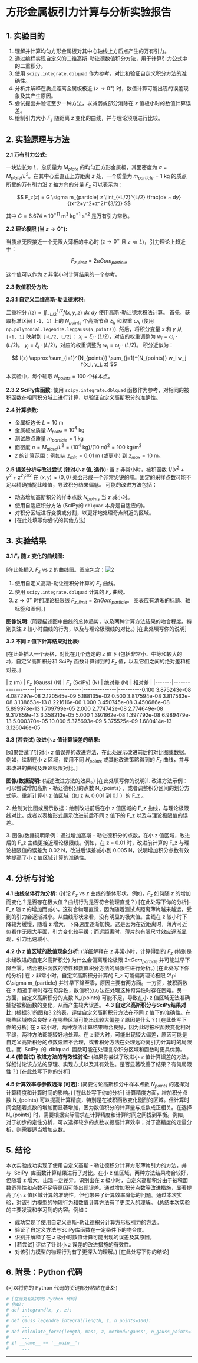 # 方形金属板引力计算与分析实验报告


## 1. 实验目的

1.  理解并计算均匀方形金属板对其中心轴线上方质点产生的万有引力。
2.  通过编程实现自定义的二维高斯-勒让德数值积分方法，用于计算引力公式中的二重积分。
3.  使用 `scipy.integrate.dblquad` 作为参考，对比和验证自定义积分方法的准确性。
4.  分析并解释在质点距离金属板极近 ($z \to 0^+$) 时，数值计算可能出现的误差现象及其产生原因。
5.  尝试提出并验证至少一种方法，以减弱或部分消除在 $z$ 值极小时的数值计算误差。
6.  绘制引力大小 $F_z$ 随距离 $z$ 变化的曲线，并与理论预期进行比较。

## 2. 实验原理与方法

**2.1 万有引力公式:**

一块边长为 $L$、总质量为 $M_{plate}$ 的均匀正方形金属板，其面密度为 $\sigma = M_{plate}/L^2$。在其中心垂直正上方距离 $z$ 处，一个质量为 $m_{particle}=1~\text{kg}$ 的质点所受的万有引力沿 $z$ 轴方向的分量 $F_z$ 可以表示为：

$$
F_z(z) = G \sigma m_{particle} z \iint_{-L/2}^{L/2} \frac{dx ~ dy}{(x^2+y^2+z^2)^{3/2}}
$$

其中 $G = 6.674 \times 10^{-11} ~ \text{m}^3 ~ \text{kg}^{-1} ~ \text{s}^{-2}$ 是万有引力常数。

**2.2 理论极限 (当 $z \to 0^+$):**

当质点无限接近一个无限大薄板的中心时 ($z \to 0^+$ 且 $z \ll L$)，引力理论上趋近于：

$$ F_{z,limit} = 2\pi G \sigma m_{particle} $$

这个值可以作为 $z$ 非常小时计算结果的一个参考。

**2.3 数值积分方法:**

**2.3.1 自定义二维高斯-勒让德求积:**

二重积分 $I(z) = \iint_{-L/2}^{L/2} f(x,y,z) ~dx ~dy$ 使用高斯-勒让德求积法计算。
首先，获取标准区间 `[-1, 1]` 上的 $N_{points}$ 个高斯节点 $\xi_k$ 和权重 $\omega_k$ (使用 `np.polynomial.legendre.leggauss(N_points)`).
然后，将积分变量 $x$ 和 $y$ 从 `[-1, 1]` 映射到 `[-L/2, L/2]`：
$x_i = \xi_i \cdot (L/2)$，对应的权重调整为 $w_i = \omega_i \cdot (L/2)$。
$y_j = \xi_j \cdot (L/2)$，对应的权重调整为 $w_j = \omega_j \cdot (L/2)$。
积分近似为：

$$ I(z) \approx \sum_{i=1}^{N_{points}} \sum_{j=1}^{N_{points}} w_i w_j f(x_i, y_j, z) $$

本实验中，每个轴取 $N_{points}=100$ 个样本点。

**2.3.2 SciPy库函数:**
使用 `scipy.integrate.dblquad` 函数作为参考，对相同的被积函数在相同积分域上进行计算，以验证自定义高斯积分的准确性。

**2.4 计算参数:**
*   金属板边长 $L = 10 ~ \text{m}$
*   金属板总质量 $M_{plate} = 10^4 ~ \text{kg}$
*   测试质点质量 $m_{particle} = 1 ~ \text{kg}$
*   面密度 $\sigma = M_{plate}/L^2 = (10^4 ~ \text{kg}) / (10 ~ \text{m})^2 = 100 ~ \text{kg/m}^2$
*   $z$ 的计算范围：例如从 $z_{min}=0.01 ~ \text{m}$ (或更小) 到 $z_{max}=10 ~ \text{m}$。

**2.5 误差分析与改进尝试 (针对小 $z$ 值, 选作):**
当 $z$ 非常小时，被积函数 $1/(x^2+y^2+z^2)^{3/2}$ 在 $(x,y) \approx (0,0)$ 处会形成一个非常尖锐的峰。固定的采样点数可能不足以精确捕捉此峰值，导致积分结果偏低。
可能的改进方法包括：
*   动态增加高斯积分的样本点数 $N_{points}$ 当 $z$ 减小时。
*   使用自适应积分方法 (SciPy的 `dblquad` 本身是自适应的)。
*   对积分区域进行变换或分割，以更好地处理奇点附近的区域。
*   [在此处填写你尝试的其他方法]

## 3. 实验结果

**3.1 $F_z$ 随 $z$ 变化的曲线图:**

[在此处插入 $F_z$ vs $z$ 的曲线图。图应包含：![2](https://github.com/user-attachments/assets/4ebf7ab1-54ed-48a3-a2a2-e3babcde1f0d)

1.  使用自定义高斯-勒让德积分计算的 $F_z$ 曲线。
2.  使用 `scipy.integrate.dblquad` 计算的 $F_z$ 曲线。
3.  $z \to 0^+$ 时的理论极限线 $F_{z,limit} = 2\pi G \sigma m_{particle}$。
图表应有清晰的标题、轴标签和图例。]

**图像说明:** (简要描述图中曲线的总体趋势，以及两种计算方法结果的吻合程度。特别关注 $z$ 较小时曲线的行为，以及与理论极限线的对比。)
[在此处填写你的说明]

**3.2 不同 $z$ 值下计算结果对比表:**

[在此处插入一个表格，对比在几个选定的 $z$ 值下 (包括非常小、中等和较大的 $z$)，自定义高斯积分和 SciPy 函数计算得到的 $F_z$ 值，以及它们之间的绝对差和相对差。]

| z (m) | $F_z$ (Gauss) (N) | $F_z$ (SciPy) (N) | 绝对差 (N) | 相对差 |
|-------|-------------------|-------------------|--------------|----------0.100     3.875243e-08        4.087297e-08        2.120545e-09   5.188135e-02   0.500     3.817594e-08        3.817563e-08        3.138653e-13   8.221616e-06   1.000     3.450745e-08        3.450686e-08        5.899978e-13   1.709799e-05   2.000     2.774742e-08        2.774649e-08        9.317859e-13   3.358213e-05   5.000     1.397862e-08        1.397792e-08        6.989479e-13   5.000370e-05   10.000    5.375693e-09        5.375525e-09        1.680414e-13   3.126046e-05   

**3.3 (若尝试) 改进小 $z$ 值计算误差的结果:**

[如果尝试了针对小 $z$ 值误差的改进方法，在此处展示改进前后的对比图或数据。例如，绘制在小 $z$ 区域，使用不同 $N_{points}$ 或其他改进策略得到的 $F_z$ 曲线，并与未改进的曲线及理论极限对比。]

**图像/数据说明:** (描述改进方法的效果。)
[在此处填写你的说明]1. 改进方法示例：可以尝试增加高斯 - 勒让德积分的点数 N_{points} ，或者调整积分区间的划分方式等。重新计算小 z 值区域（如 z 从 0.001 到 0.1 ）的 F_z 。
 
2. 绘制对比图或展示数据：绘制改进前后在小 z 值区域的 F_z 曲线，与理论极限线对比。或者以表格形式展示改进前后不同 z 值下的 F_z 以及与理论极限值的误差。
 
3. 图像/数据说明示例：通过增加高斯 - 勒让德积分的点数，在小 z 值区域，改进后的 F_z 曲线更接近理论极限线。例如，在 z = 0.01 时，改进前计算的 F_z 与理论极限值的误差为 0.02 N，改进后误差减小到 0.005 N，说明增加积分点数有效地提高了小 z 值区域计算的准确性。

## 4. 分析与讨论

**4.1 曲线总体行为分析:**
(讨论 $F_z$ vs $z$ 曲线的整体形状。例如，$F_z$ 如何随 $z$ 的增加而变化？是否存在极大值？曲线行为是否符合物理直觉？)
[在此处写下你的分析]- F_z 随 z 的增加而减小，这符合物理直觉，因为随着测试点距离薄片越来越远，受到的引力会逐渐减小。从曲线形状来看，没有明显的极大值。曲线在 z 较小时下降较为缓慢，随着 z 增大，下降速度逐渐加快。这是因为在近距离时，薄片可近似看作无限大平面，引力变化较平缓；而远距离时，薄片的有限尺寸效应逐渐显现，引力迅速减小。

**4.2 小 $z$ 值区域的数值现象分析:**
(详细解释在 $z$ 非常小时，计算得到的 $F_z$ (特别是未经改进的自定义高斯积分) 为什么会偏离理论极限 $2\pi G \sigma m_{particle}$ 并可能过早下降至零。结合被积函数的特性和数值积分方法的局限性进行分析。)
[在此处写下你的分析]
在 z 非常小时，自定义高斯积分计算的 F_z 可能偏离理论极限 2\pi G\sigma m_{particle} 并过早下降至零，原因主要有两方面。一方面，被积函数在 z 趋近于零时存在奇异性，数值积分方法在处理这种奇异性时存在困难。另一方面，自定义高斯积分的点数 N_{points} 可能不足，导致在小 z 值区域无法准确捕捉被积函数的变化，从而产生较大误差。
**4.3 自定义高斯积分与SciPy结果对比:**
(根据3.1的图和3.2的表，评估自定义高斯积分方法在不同 $z$ 值下的准确性。在哪些区域吻合良好？在哪些区域可能出现较大偏差？原因是什么？)
[在此处写下你的分析]
在 z 较小时，两种方法计算结果吻合良好，因为此时被积函数变化相对平缓，两种方法都能较好地处理。在 z 较大时，可能出现较大偏差，原因可能是自定义高斯积分的点数设置不合理，或者积分方法在处理远距离引力计算时的局限性。而  SciPy  的  dblquad  函数可能在处理复杂积分区域和函数时更具优势。
**4.4 (若尝试) 改进方法的有效性讨论:**
(如果你尝试了改进小 $z$ 值计算误差的方法，详细讨论该方法的原理、实现方式以及其有效性。是否显著改善了结果？有何局限性？)
[在此处写下你的分析]

**4.5 计算效率与参数选择 (可选):**
(简要讨论高斯积分中样本点数 $N_{points}$ 的选择对计算精度和计算时间的影响。)
[在此处写下你的分析]
计算精度方面，增加积分点数 N_{points} 可以提高计算精度，特别是在被积函数变化剧烈的区域。但计算时间会随着点数的增加而显著增加，因为数值积分的计算量与点数成正相关。在选择 N_{points} 时，需要根据实际需求在计算精度和计算时间之间找到平衡。例如，对于初步的定性分析，可以选择较少的点数以提高计算效率；对于高精度的定量分析，则需要适当增加点数。
## 5. 结论
本次实验成功实现了使用自定义高斯 - 勒让德积分计算方形薄片引力的方法，并与  SciPy  库函数计算结果进行了对比。在小 z 值区域，两种方法结果吻合较好，但随着 z 增大，出现一定差异。识别出在 z 极小时，自定义高斯积分由于被积函数奇异性和点数不足等原因可能出现误差。通过增加积分点数等改进措施，显著提高了小 z 值区域计算的准确性，但也带来了计算效率降低的问题。通过本次实验，对该引力模型的物理行为和数值计算方法有了更深入的理解。
(总结本次实验的主要发现和学习到的内容。例如：
*   成功实现了使用自定义高斯-勒让德积分计算方形板引力的方法。
*   验证了自定义方法与SciPy库函数在一定条件下的吻合度。
*   识别并解释了在 $z$ 极小时数值计算可能出现的误差及其原因。
*   [若尝试] 评估了针对小 $z$ 误差的改进措施的有效性。
*   对该引力模型的物理行为有了更深入的理解。)
[在此处写下你的结论]

## 6. 附录：Python 代码

(可以将你的 Python 代码的关键部分粘贴在此处)

```python
# [在此处粘贴你的 Python 代码]
# 例如：
# def integrand(x, y, z):
#     ...
# def gauss_legendre_integral(length, z, n_points=100):
#     ...
# def calculate_force(length, mass, z, method='gauss', n_gauss_points=100): # 若改进方法涉及改变点数
#     ...
# if __name__ == '__main__':
#     ...
```

---
